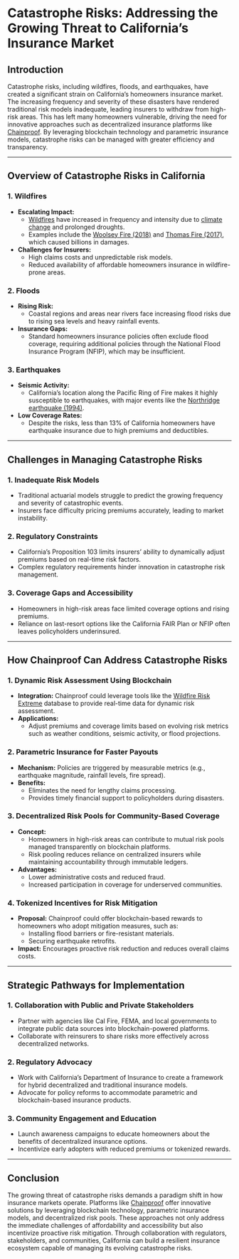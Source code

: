 # Catastrophe Risks: Addressing the Growing Threat to California’s Insurance Market

## Introduction

Catastrophe risks, including wildfires, floods, and earthquakes, have created a significant strain on California’s homeowners insurance market. The increasing frequency and severity of these disasters have rendered traditional risk models inadequate, leading insurers to withdraw from high-risk areas. This has left many homeowners vulnerable, driving the need for innovative approaches such as decentralized insurance platforms like [Chainproof](chainproof.md). By leveraging blockchain technology and parametric insurance models, catastrophe risks can be managed with greater efficiency and transparency.

***

## Overview of Catastrophe Risks in California

### 1. **Wildfires**

* **Escalating Impact:**
  * [Wildfires](../MISC/los_angeles_wildfires.md) have increased in frequency and intensity due to [climate change](https://en.wikipedia.org/wiki/Climate_change) and prolonged droughts.
  * Examples include the [Woolsey Fire (2018)](https://en.wikipedia.org/wiki/Woolsey_Fire) and [Thomas Fire (2017)](https://en.wikipedia.org/wiki/Thomas_Fire), which caused billions in damages.
* **Challenges for Insurers:**
  * High claims costs and unpredictable risk models.
  * Reduced availability of affordable homeowners insurance in wildfire-prone areas.

### 2. **Floods**

* **Rising Risk:**
  * Coastal regions and areas near rivers face increasing flood risks due to rising sea levels and heavy rainfall events.
* **Insurance Gaps:**
  * Standard homeowners insurance policies often exclude flood coverage, requiring additional policies through the National Flood Insurance Program (NFIP), which may be insufficient.

### 3. **Earthquakes**

* **Seismic Activity:**
  * California’s location along the Pacific Ring of Fire makes it highly susceptible to earthquakes, with major events like the [Northridge earthquake (1994)](https://en.wikipedia.org/wiki/1994_Northridge_earthquake).
* **Low Coverage Rates:**
  * Despite the risks, less than 13% of California homeowners have earthquake insurance due to high premiums and deductibles.

***

## Challenges in Managing Catastrophe Risks

### 1. **Inadequate Risk Models**

* Traditional actuarial models struggle to predict the growing frequency and severity of catastrophic events.
* Insurers face difficulty pricing premiums accurately, leading to market instability.

### 2. **Regulatory Constraints**

* California’s Proposition 103 limits insurers’ ability to dynamically adjust premiums based on real-time risk factors.
* Complex regulatory requirements hinder innovation in catastrophe risk management.

### 3. **Coverage Gaps and Accessibility**

* Homeowners in high-risk areas face limited coverage options and rising premiums.
* Reliance on last-resort options like the California FAIR Plan or NFIP often leaves policyholders underinsured.

***

## How Chainproof Can Address Catastrophe Risks

### 1. **Dynamic Risk Assessment Using Blockchain**

* **Integration:** Chainproof could leverage tools like the [Wildfire Risk Extreme](../MISC/wildfire_risk_extreme.md) database to provide real-time data for dynamic risk assessment.
* **Applications:**
  * Adjust premiums and coverage limits based on evolving risk metrics such as weather conditions, seismic activity, or flood projections.

### 2. **Parametric Insurance for Faster Payouts**

* **Mechanism:** Policies are triggered by measurable metrics (e.g., earthquake magnitude, rainfall levels, fire spread).
* **Benefits:**
  * Eliminates the need for lengthy claims processing.
  * Provides timely financial support to policyholders during disasters.

### 3. **Decentralized Risk Pools for Community-Based Coverage**

* **Concept:**
  * Homeowners in high-risk areas can contribute to mutual risk pools managed transparently on blockchain platforms.
  * Risk pooling reduces reliance on centralized insurers while maintaining accountability through immutable ledgers.
* **Advantages:**
  * Lower administrative costs and reduced fraud.
  * Increased participation in coverage for underserved communities.

### 4. **Tokenized Incentives for Risk Mitigation**

* **Proposal:** Chainproof could offer blockchain-based rewards to homeowners who adopt mitigation measures, such as:
  * Installing flood barriers or fire-resistant materials.
  * Securing earthquake retrofits.
* **Impact:** Encourages proactive risk reduction and reduces overall claims costs.

***

## Strategic Pathways for Implementation

### 1. **Collaboration with Public and Private Stakeholders**

* Partner with agencies like Cal Fire, FEMA, and local governments to integrate public data sources into blockchain-powered platforms.
* Collaborate with reinsurers to share risks more effectively across decentralized networks.

### 2. **Regulatory Advocacy**

* Work with California’s Department of Insurance to create a framework for hybrid decentralized and traditional insurance models.
* Advocate for policy reforms to accommodate parametric and blockchain-based insurance products.

### 3. **Community Engagement and Education**

* Launch awareness campaigns to educate homeowners about the benefits of decentralized insurance options.
* Incentivize early adopters with reduced premiums or tokenized rewards.

***

## Conclusion

The growing threat of catastrophe risks demands a paradigm shift in how insurance markets operate. Platforms like [Chainproof](chainproof.md) offer innovative solutions by leveraging blockchain technology, parametric insurance models, and decentralized risk pools. These approaches not only address the immediate challenges of affordability and accessibility but also incentivize proactive risk mitigation. Through collaboration with regulators, stakeholders, and communities, California can build a resilient insurance ecosystem capable of managing its evolving catastrophe risks.
